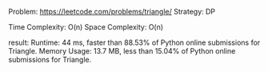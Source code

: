 Problem: https://leetcode.com/problems/triangle/
Strategy: DP

Time Complexity: O(n)
Space Complexity: O(n)

result:
Runtime: 44 ms, faster than 88.53% of Python online submissions for Triangle.
Memory Usage: 13.7 MB, less than 15.04% of Python online submissions for Triangle.
